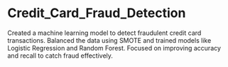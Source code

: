 # Credit_Card_Fraud_Detection
Created a machine learning model to detect fraudulent credit card transactions. Balanced the data using SMOTE and trained models like Logistic Regression and Random Forest. Focused on improving accuracy and recall to catch fraud effectively.
